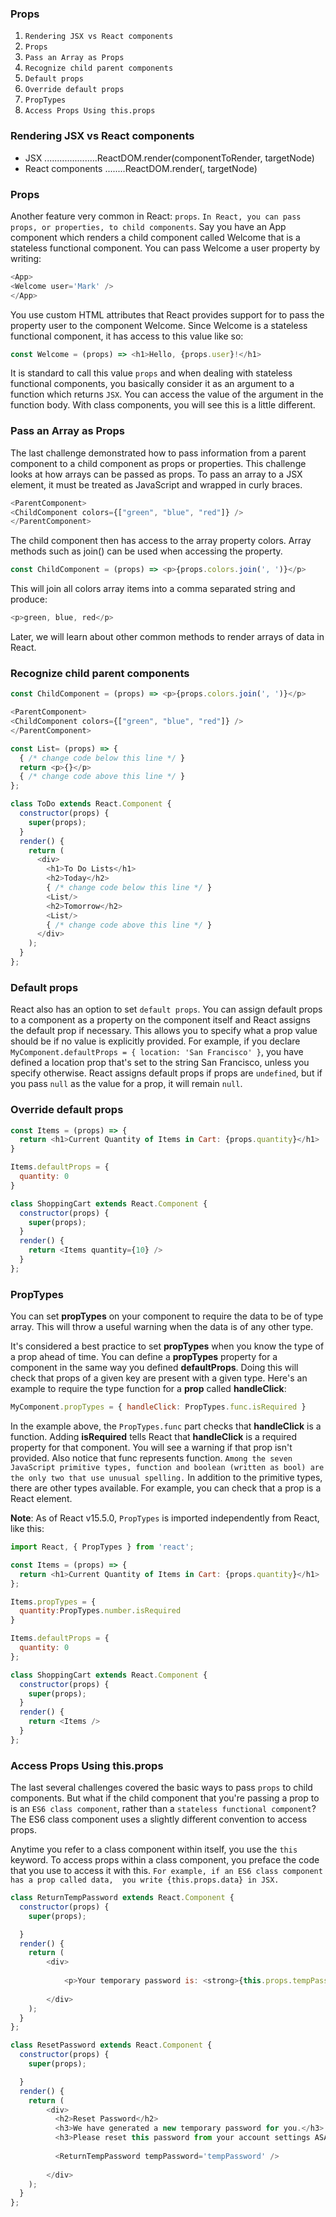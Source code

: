 ### Props

1. `Rendering JSX vs React components`
2. `Props`
3. `Pass an Array as Props`
4. `Recognize child parent components`
5. `Default props`
6. `Override default props`
7. `PropTypes`
8. `Access Props Using this.props`

### Rendering JSX vs React components

* JSX .....................ReactDOM.render(componentToRender, targetNode)
* React components ........ReactDOM.render(<ComponentToRender />, targetNode)

### Props

Another feature very common in React: `props`. `In React, you can pass props, or properties, to child components`. 
Say you have an App component which renders a child component called Welcome that is a stateless functional component. 
You can pass Welcome a user property by writing:

```js
<App>
<Welcome user='Mark' />
</App>
```

You use custom HTML attributes that React provides support for to pass the property user to the component Welcome. 
Since Welcome is a stateless functional component, it has access to this value like so:

```js
const Welcome = (props) => <h1>Hello, {props.user}!</h1>
```
It is standard to call this value `props` and when dealing with stateless functional components, you basically consider 
it as an argument to a function which returns `JSX`. You can access the value of the argument in the function body. 
With class components, you will see this is a little different.

### Pass an Array as Props

The last challenge demonstrated how to pass information from a parent component to a child component as props or properties. 
This challenge looks at how arrays can be passed as props. To pass an array to a JSX element, it must be treated as 
JavaScript and wrapped in curly braces.

```js
<ParentComponent>
<ChildComponent colors={["green", "blue", "red"]} />
</ParentComponent>
```

The child component then has access to the array property colors. Array methods such as join() can be used when accessing 
the property.
```js
const ChildComponent = (props) => <p>{props.colors.join(', ')}</p>
```
This will join all colors array items into a comma separated string and produce:
```js
<p>green, blue, red</p>
```
Later, we will learn about other common methods to render arrays of data in React.

### Recognize child parent components
```js
const ChildComponent = (props) => <p>{props.colors.join(', ')}</p>
```
```js
<ParentComponent>
<ChildComponent colors={["green", "blue", "red"]} />
</ParentComponent>
```

```js
const List= (props) => {
  { /* change code below this line */ }
  return <p>{}</p>
  { /* change code above this line */ }
};

class ToDo extends React.Component {
  constructor(props) {
    super(props);
  }
  render() {
    return (
      <div>
        <h1>To Do Lists</h1>
        <h2>Today</h2>
        { /* change code below this line */ }
        <List/>
        <h2>Tomorrow</h2>
        <List/>
        { /* change code above this line */ }
      </div>
    );
  }
};
```

### Default props

React also has an option to set `default props`. You can assign default props to a component as a property on the 
component itself and React assigns the default prop if necessary. This allows you to specify what a prop value should be if
no value is explicitly provided. For example, if you declare `MyComponent.defaultProps = { location: 'San Francisco' }`, 
you have defined a location prop that's set to the string San Francisco, unless you specify otherwise. 
React assigns default props if props are `undefined`, but if you pass `null` as the value for a prop, it will remain `null`.

### Override default props
```js
const Items = (props) => {
  return <h1>Current Quantity of Items in Cart: {props.quantity}</h1>
}

Items.defaultProps = {
  quantity: 0
}

class ShoppingCart extends React.Component {
  constructor(props) {
    super(props);
  }
  render() {
    return <Items quantity={10} />
  }
};
```

### PropTypes

You can set **propTypes** on your component to require the data to be of type array. This will throw a useful warning when 
the data is of any other type.

It's considered a best practice to set **propTypes** when you know the type of a prop ahead of time. You can define 
a **propTypes** property for a component in the same way you defined **defaultProps**. Doing this will check that props of 
a given key are present with a given type. Here's an example to require the type function 
for a **prop** called **handleClick**:

```js
MyComponent.propTypes = { handleClick: PropTypes.func.isRequired }
```
In the example above, the `PropTypes.func` part checks that **handleClick** is a function. Adding **isRequired** tells 
React that **handleClick** is a required property for that component. You will see a warning if that prop isn't provided. 
Also notice that func represents function. `Among the seven JavaScript primitive types, function and boolean (written as bool)
are the only two that use unusual spelling.` In addition to the primitive types, there are other types available. 
For example, you can check that a prop is a React element.

**Note**: As of React v15.5.0, `PropTypes` is imported independently from React, like this:

```js
import React, { PropTypes } from 'react';
```


```js
const Items = (props) => {
  return <h1>Current Quantity of Items in Cart: {props.quantity}</h1>
};

Items.propTypes = {
  quantity:PropTypes.number.isRequired 
}

Items.defaultProps = {
  quantity: 0
};

class ShoppingCart extends React.Component {
  constructor(props) {
    super(props);
  }
  render() {
    return <Items />
  }
};
```

### Access Props Using this.props

The last several challenges covered the basic ways to pass `props` to child components. But what if the child component 
that you're passing a prop to is an `ES6 class component`, rather than a `stateless functional component`? 
The ES6 class component uses a slightly different convention to access props.

Anytime you refer to a class component within itself, you use the `this` keyword. To access props within a class component, 
you preface the code that you use to access it with this. `For example, if an ES6 class component has a prop called data, 
you write {this.props.data} in JSX.`

```js
class ReturnTempPassword extends React.Component {
  constructor(props) {
    super(props);

  }
  render() {
    return (
        <div>
         
            <p>Your temporary password is: <strong>{this.props.tempPassword}</strong></p>
            
        </div>
    );
  }
};

class ResetPassword extends React.Component {
  constructor(props) {
    super(props);

  }
  render() {
    return (
        <div>
          <h2>Reset Password</h2>
          <h3>We have generated a new temporary password for you.</h3>
          <h3>Please reset this password from your account settings ASAP.</h3>
          
          <ReturnTempPassword tempPassword='tempPassword' />
          
        </div>
    );
  }
};
```
